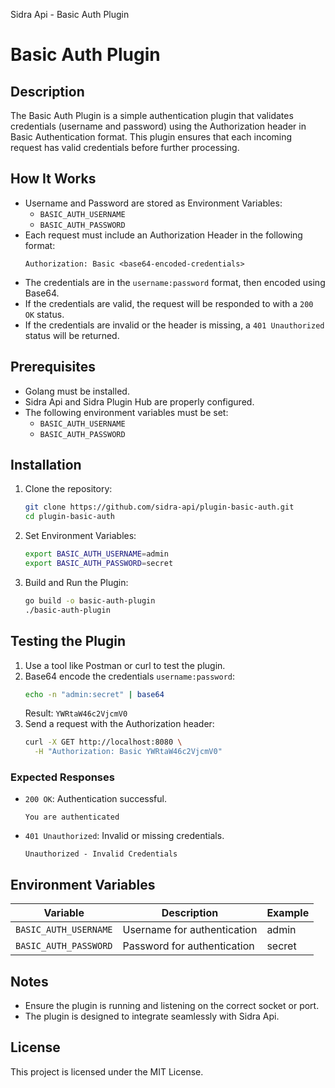 Sidra Api - Basic Auth Plugin
# Basic Auth Plugin

## Description

The Basic Auth Plugin is a simple authentication plugin that validates credentials (username and password) using the Authorization header in Basic Authentication format. This plugin ensures that each incoming request has valid credentials before further processing.

## How It Works

- Username and Password are stored as Environment Variables:
  - `BASIC_AUTH_USERNAME`
  - `BASIC_AUTH_PASSWORD`
- Each request must include an Authorization Header in the following format:
  ```
  Authorization: Basic <base64-encoded-credentials>
  ```
- The credentials are in the `username:password` format, then encoded using Base64.
- If the credentials are valid, the request will be responded to with a `200 OK` status.
- If the credentials are invalid or the header is missing, a `401 Unauthorized` status will be returned.

## Prerequisites

- Golang must be installed.
- Sidra Api and Sidra Plugin Hub are properly configured.
- The following environment variables must be set:
  - `BASIC_AUTH_USERNAME`
  - `BASIC_AUTH_PASSWORD`

## Installation

1. Clone the repository:
   ```sh
   git clone https://github.com/sidra-api/plugin-basic-auth.git
   cd plugin-basic-auth
   ```
2. Set Environment Variables:
   ```sh
   export BASIC_AUTH_USERNAME=admin
   export BASIC_AUTH_PASSWORD=secret
   ```
3. Build and Run the Plugin:
   ```sh
   go build -o basic-auth-plugin
   ./basic-auth-plugin
   ```

## Testing the Plugin

1. Use a tool like Postman or curl to test the plugin.
2. Base64 encode the credentials `username:password`:
   ```sh
   echo -n "admin:secret" | base64
   ```
   Result: `YWRtaW46c2VjcmV0`
3. Send a request with the Authorization header:
   ```sh
   curl -X GET http://localhost:8080 \
     -H "Authorization: Basic YWRtaW46c2VjcmV0"
   ```

### Expected Responses

- `200 OK`: Authentication successful.
  ```
  You are authenticated
  ```
- `401 Unauthorized`: Invalid or missing credentials.
  ```
  Unauthorized - Invalid Credentials
  ```

## Environment Variables

| Variable             | Description                  | Example |
|----------------------|------------------------------|---------|
| `BASIC_AUTH_USERNAME`| Username for authentication  | admin   |
| `BASIC_AUTH_PASSWORD`| Password for authentication  | secret  |

## Notes

- Ensure the plugin is running and listening on the correct socket or port.
- The plugin is designed to integrate seamlessly with Sidra Api.

## License

This project is licensed under the MIT License.